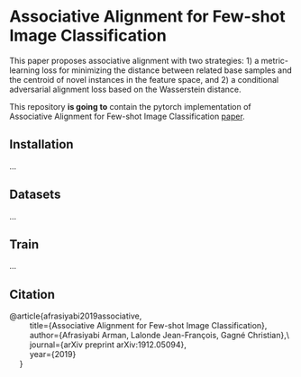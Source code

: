 # Associative Alignment for Few-shot Image Classification
This paper proposes associative alignment with two strategies: 1) a metric-learning loss for minimizing the distance between related base samples and the centroid of novel instances in the feature space, and 2) a conditional adversarial alignment loss based on the Wasserstein distance.


  

This repository **is going to** contain the pytorch implementation of Associative Alignment for Few-shot Image Classification [paper](https://arxiv.org/abs/1912.05094).



 
## Installation
...


## Datasets
...


## Train 
...







## Citation
@article{afrasiyabi2019associative,\
  	&emsp; &emsp; title={Associative Alignment for Few-shot Image Classification},\
  	&emsp; &emsp; author={Afrasiyabi Arman, Lalonde Jean-François, Gagné Christian},\ 
  	&emsp; &emsp; journal={arXiv preprint arXiv:1912.05094},\
  	&emsp; &emsp; year={2019}\
&emsp; } 
